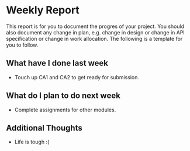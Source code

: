 # Weekly Report

This report is for you to document the progres of your project. You should also document any change in plan, e.g. change in design or change in API specification or change in work allocation. The following is a template for you to follow.

## What have I done last week

-   Touch up CA1 and CA2 to get ready for submission.

## What do I plan to do next week

-   Complete assignments for other modules.

## Additional Thoughts

-  Life is tough :(